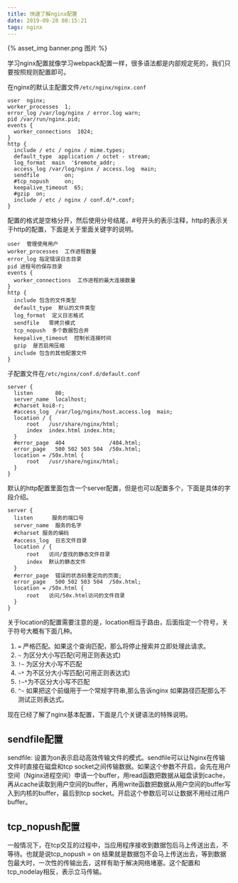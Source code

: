 ```yaml
---
title: 快速了解nginx配置
date: 2019-09-28 08:15:21
tags: nginx
---
```

{% asset_img banner.png 图片 %}

学习nginx配置就像学习webpack配置一样，很多语法都是内部规定死的，我们只要按照规则配置即可。

<!-- more -->

在nginx的默认主配置文件`/etc/nginx/nginx.conf`
```
user  nginx;
worker_processes  1;
error_log /var/log/nginx / error.log warn;
pid /var/run/nginx.pid;
events {
  worker_connections  1024;
}
http {
  include / etc / nginx / mime.types;
  default_type  application / octet - stream;
  log_format  main  '$remote_addr;
  access_log /var/log/nginx / access.log  main;
  sendfile        on;
  #tcp_nopush     on;
  keepalive_timeout  65;
  #gzip  on;
  include / etc / nginx / conf.d/*.conf;
}
```


配置的格式是空格分开，然后使用分号结尾，#号开头的表示注释，http的表示关于http的配置，下面是关于里面关键字的说明。
```
user  管理使用用户
worker_processes  工作进程数量
error_log 指定错误日志目录
pid 进程号的保存目录
events {
  worker_connections  工作进程的最大连接数量
}
http {
  include 包含的文件类型
  default_type  默认的文件类型
  log_format  定义日志格式
  sendfile   零拷贝模式
  tcp_nopush  多个数据包合并
  keepalive_timeout  控制长连接时间
  gzip  是否启用压缩
  include 包含的其他配置文件
}
```


子配置文件在`/etc/nginx/conf.d/default.conf`
```
server {
  listen       80;
  server_name  localhost;
  #charset koi8-r;
  #access_log  /var/log/nginx/host.access.log  main;
  location / {
      root   /usr/share/nginx/html;
      index  index.html index.htm;
  }
  #error_page  404              /404.html;
  error_page   500 502 503 504  /50x.html; 
  location = /50x.html {
      root   /usr/share/nginx/html;
  }
}
```


默认的http配置里面包含一个server配置，但是也可以配置多个，下面是具体的字段介绍。
```
server {
  listen      服务的端口号
  server_name  服务的名字
  #charset 服务的编码
  #access_log  日志文件目录
  location / { 
      root   访问/查找的静态文件目录
      index  默认的静态文件
  }
  #error_page  错误的状态码重定向的页面;
  error_page   500 502 503 504  /50x.html; 
  location = /50x.html {
      root   访问/50x.html访问的文件目录
  }
}
```


关于location的配置需要注意的是，location相当于路由，后面指定一个符号，关于符号大概有下面几种。

1. `=`   严格匹配。如果这个查询匹配，那么将停止搜索并立即处理此请求。   
2. `~`  为区分大小写匹配(可用正则表达式)    
3. `!~` 为区分大小写不匹配    
4. `~*` 为不区分大小写匹配(可用正则表达式)    
5. `!~*`为不区分大小写不匹配    
6. `^~` 如果把这个前缀用于一个常规字符串,那么告诉nginx 如果路径匹配那么不测试正则表达式。    

现在已经了解了nginx基本配置，下面是几个关键语法的特殊说明。

## sendfile配置

sendfile: 设置为on表示启动高效传输文件的模式。sendfile可以让Nginx在传输文件时直接在磁盘和tcp socket之间传输数据。如果这个参数不开启，会先在用户空间（Nginx进程空间）申请一个buffer，用read函数把数据从磁盘读到cache，再从cache读取到用户空间的buffer，再用write函数把数据从用户空间的buffer写入到内核的buffer，最后到tcp socket。开启这个参数后可以让数据不用经过用户buffer。

## tcp_nopush配置

一般情况下，在tcp交互的过程中，当应用程序接收到数据包后马上传送出去，不等待。也就是说tcp_nopush = on 结果就是数据包不会马上传送出去，等到数据包最大时，一次性的传输出去，这样有助于解决网络堵塞。这个配置和tcp_nodelay相反，表示立马传输。
